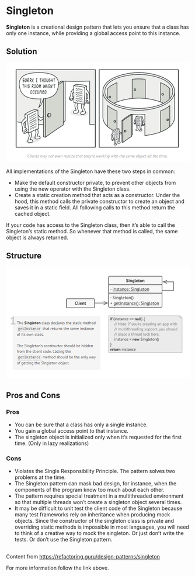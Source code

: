
# Singleton

**Singleton** is a creational design pattern that lets you ensure that a class has only one instance, while providing a global access point to this instance.

## Solution

![](https://github.com/Venfurge/DesignPatterns/blob/Singleton/images/Singleton_diagram_2.png?raw=true)

All implementations of the Singleton have these two steps in common:

- Make the default constructor private, to prevent other objects from using the new operator with the Singleton class.
- Create a static creation method that acts as a constructor. Under the hood, this method calls the private constructor to create an object and saves it in a static field. All following calls to this method return the cached object.

If your code has access to the Singleton class, then it’s able to call the Singleton’s static method. So whenever that method is called, the same object is always returned.

## Structure

![](https://github.com/Venfurge/DesignPatterns/blob/Singleton/images/Singleton_diagram.png?raw=true)

## Pros and Cons

### Pros
 - You can be sure that a class has only a single instance.
 - You gain a global access point to that instance.
 - The singleton object is initialized only when it’s requested for the first time. (Only in lazy realizations)
 ### Cons
 - Violates the Single Responsibility Principle. The pattern solves two problems at the time.
 - The Singleton pattern can mask bad design, for instance, when the components of the program know too much about each other.
 - The pattern requires special treatment in a multithreaded environment so that multiple threads won’t create a singleton object several times.
 - It may be difficult to unit test the client code of the Singleton because many test frameworks rely on inheritance when producing mock objects. Since the constructor of the singleton class is private and overriding static methods is impossible in most languages, you will need to think of a creative way to mock the singleton. Or just don’t write the tests. Or don’t use the Singleton pattern.

 ##
 Content from https://refactoring.guru/design-patterns/singleton

 For more information follow the link above.
